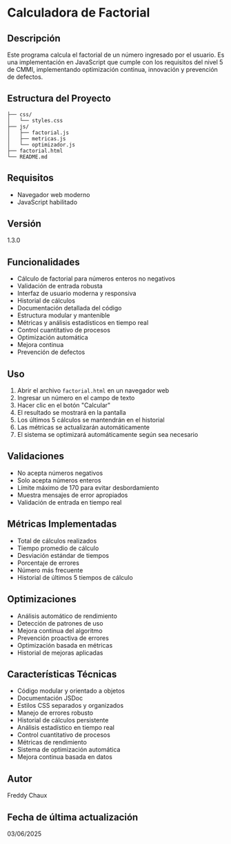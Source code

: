 # Calculadora de Factorial

## Descripción
Este programa calcula el factorial de un número ingresado por el usuario. Es una implementación en JavaScript que cumple con los requisitos del nivel 5 de CMMI, implementando optimización continua, innovación y prevención de defectos.

## Estructura del Proyecto
```
├── css/
│   └── styles.css
├── js/
│   ├── factorial.js
│   ├── metricas.js
│   └── optimizador.js
├── factorial.html
└── README.md
```

## Requisitos
- Navegador web moderno
- JavaScript habilitado

## Versión
1.3.0

## Funcionalidades
- Cálculo de factorial para números enteros no negativos
- Validación de entrada robusta
- Interfaz de usuario moderna y responsiva
- Historial de cálculos
- Documentación detallada del código
- Estructura modular y mantenible
- Métricas y análisis estadísticos en tiempo real
- Control cuantitativo de procesos
- Optimización automática
- Mejora continua
- Prevención de defectos

## Uso
1. Abrir el archivo `factorial.html` en un navegador web
2. Ingresar un número en el campo de texto
3. Hacer clic en el botón "Calcular"
4. El resultado se mostrará en la pantalla
5. Los últimos 5 cálculos se mantendrán en el historial
6. Las métricas se actualizarán automáticamente
7. El sistema se optimizará automáticamente según sea necesario

## Validaciones
- No acepta números negativos
- Solo acepta números enteros
- Límite máximo de 170 para evitar desbordamiento
- Muestra mensajes de error apropiados
- Validación de entrada en tiempo real

## Métricas Implementadas
- Total de cálculos realizados
- Tiempo promedio de cálculo
- Desviación estándar de tiempos
- Porcentaje de errores
- Número más frecuente
- Historial de últimos 5 tiempos de cálculo

## Optimizaciones
- Análisis automático de rendimiento
- Detección de patrones de uso
- Mejora continua del algoritmo
- Prevención proactiva de errores
- Optimización basada en métricas
- Historial de mejoras aplicadas

## Características Técnicas
- Código modular y orientado a objetos
- Documentación JSDoc
- Estilos CSS separados y organizados
- Manejo de errores robusto
- Historial de cálculos persistente
- Análisis estadístico en tiempo real
- Control cuantitativo de procesos
- Métricas de rendimiento
- Sistema de optimización automática
- Mejora continua basada en datos

## Autor
Freddy Chaux

## Fecha de última actualización
03/06/2025 
